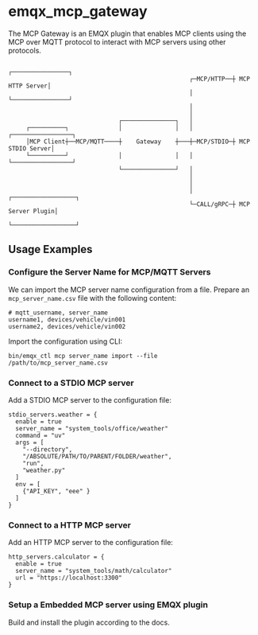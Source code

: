 # emqx_mcp_gateway

The MCP Gateway is an EMQX plugin that enables MCP clients using the MCP over MQTT protocol to interact with MCP servers using other protocols.

```
                                                               ┌────────────────┐         
                                                   ┌─MCP/HTTP──┼ MCP HTTP Server│         
                                                   │           └────────────────┘         
                                                   │                                      
                                                   │                                      
                               ┌───────────────┐   │                                      
     ┌──────────┐              │               │   │           ┌─────────────────┐        
     │MCP Client┼──MCP/MQTT────┼    Gateway    ┼───┼─MCP/STDIO─┼ MCP STDIO Server│        
     └──────────┘              │               │   │           └─────────────────┘        
                               └───────────────┘   │                                      
                                                   │                                      
                                                   │                                      
                                                   │           ┌──────────────────┐       
                                                   └─CALL/gRPC─┼ MCP Server Plugin│       
                                                               └──────────────────┘       
```

## Usage Examples

### Configure the Server Name for MCP/MQTT Servers

We can import the MCP server name configuration from a file. Prepare an `mcp_server_name.csv` file with the following content:

```csv
# mqtt_username, server_name
username1, devices/vehicle/vin001
username2, devices/vehicle/vin002
```

Import the configuration using CLI:

```shell
bin/emqx_ctl mcp server_name import --file /path/to/mcp_server_name.csv
```

### Connect to a STDIO MCP server

Add a STDIO MCP server to the configuration file:

```hocon
stdio_servers.weather = {
  enable = true
  server_name = "system_tools/office/weather"
  command = "uv"
  args = [
    "--directory",
    "/ABSOLUTE/PATH/TO/PARENT/FOLDER/weather",
    "run",
    "weather.py"
  ]
  env = [
    {"API_KEY", "eee" }
  ]
}
```

### Connect to a HTTP MCP server

Add an HTTP MCP server to the configuration file:

```hocon
http_servers.calculator = {
  enable = true
  server_name = "system_tools/math/calculator"
  url = "https://localhost:3300"
}
```

### Setup a Embedded MCP server using EMQX plugin

Build and install the plugin according to the docs.

